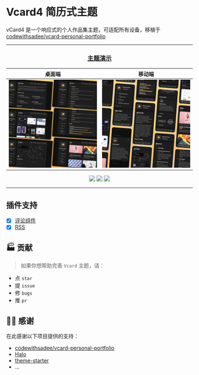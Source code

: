 # Vcard4 简历式主题

vCard4 是一个响应式的个人作品集主题，可适配所有设备，移植于 [codewithsadee/vcard-personal-portfolio](https://github.com/codewithsadee/vcard-personal-portfolio/)

---

<center>

  ### [主题演示](https://www.anye.xyz/?preview-theme=theme-vcard4)

|桌面端|移动端|
|:---:|:---:|
|![](website-demo-image/desktop.png)|![](website-demo-image/mobile.png)|

  ![](https://img.shields.io/badge/dynamic/yaml?label=Halo&query=%24.spec.requires&url=https://raw.githubusercontent.com/Anyexyz/theme-vcard4/main/theme.yaml&color=113,195,71)
  ![](https://img.shields.io/github/v/release/Anyexyz/theme-vcard4)
  ![](https://img.shields.io/badge/License-GPL%20v3.0-green.svg)

</center>

---

## 插件支持

- [x] [评论组件](https://www.halo.run/store/apps/app-YXyaD)
- [x] [RSS](https://www.halo.run/store/apps/app-KhIVw)

## 🏭 贡献

> 如果你想帮助完善 `Vcard` 主题，请：

- 点 `star`
- 提 `issue`
- 修 `bugs`
- 推 `pr`

## 🙆‍♂️ 感谢

在此感谢以下项目提供的支持：

- [codewithsadee/vcard-personal-portfolio](https://github.com/codewithsadee/vcard-personal-portfolio/)
- [Halo](https://halo.run)
- [theme-starter](https://github.com/halo-dev/theme-starter)
- ...